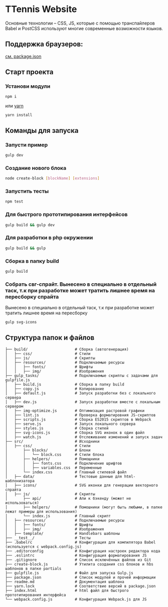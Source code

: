 # TTennis Website

Основные технологии – CSS, JS, которые с помощью транспайлеров Babel и PostCSS используют многие современные возможности языков.

## Поддержка браузеров:

[см. package.json](https://gitlab.com/Cybersphere/frontend-template/blob/master/package.json)

## Старт проекта

### Установи модули

```
npm i
```

или  [yarn](https://github.com/yarnpkg/yarn)

```
yarn install
```

## Команды для запуска

### Запусти пример

```bash
gulp dev
```

### Создание нового блока

```bash
node create-block [blockName] [extensions]
```

### Запустить тесты

```bash
npm test
```

### Для быстрого прототипирования интерфейсов

```bash
gulp build && gulp dev
```

### Для разработки в php окружении

```bash
gulp build && gulp
```

### Сборка в папку build

```bash
gulp build
```

### Собрать свг-спрайт. Вынесено в специально в отдельный таск, т.к при разработке может тратить лишнее время на пересборку спрайта

Вынесено в специально в отдельный таск, т.к при разработке может тратить лишнее время на пересборку

```bash
gulp svg-icons
```

## Структура папок и файлов
```
├── build/                     # Сборка (автогенерация)
│   ├── css/                   # Стили
│   ├── js/                    # Скрипты
│   ├── resources/             # Подключаемые ресурсы
│   │   ├── fonts/             # Шрифты
│   │   ├── img/               # Изображения
├── gulp_tasks/                # Подключаемые скрипты с задачами для gulpfile.js
│   ├── build.js               # Сборка в папку build
│   ├── copy.js                # Копирование
│   ├── default.js             # Запуск разработки без с локального сервера
│   ├── dev.js                 # Запуск разработки вместе с локальным сервером
│   ├── img-optimize.js        # Оптимизация растровой графики
│   ├── lint.js                # Проверка форматировния JS-скриптов
│   ├── scripts.js             # Сборка ES2015 скриптов в Webpack
│   ├── serve.js               # Запуск локального сервера
│   ├── styles.js              # Сборка стилей
│   ├── svg-icons.js           # Сборка SVG иконок в один файл
│   ├── watch.js               # Отслеживание изменений и запуск задач
├── src/                       # Исходники
│   ├── css/                   # Стили
│       ├── blocks/            # Блоки
│       │   └── block.css      # Стили блока
│       ├── helpers/           # Помощники
│       │   ├── fonts.css      # Подключение шрифтов
│       │   ├── variables.css  # Переменные
│       └── index.css          # Главный стилевой файл
│   ├── data/                  # Тестовые данные для html-шаблонизатора
│   ├── icons/                 # SVG иконки для генерации векторного спрайта
│   ├── js/                    # Скрипты
│       ├── api/               # Апи к бэкенду (может не использоваться)
│       ├── helpers/           # Помошники (могут быть любыми, в папке лежат примеры для использования)
│       └── index.js           # Главный скрипт
│   ├── resources/             # Подключаемые ресурсы
│   │   ├── fonts/             # Шрифты
│   │   ├── img/               # Изображения
│   ├── template/              # Handlebars шаблоны
├── __test__/                  # Тесты
├── .babelrc                   # Конфигурация для компилятора Babel (используется с webpack.config.js)
├── .editorconfig              # Конфигурация настроек редактора кода
├── .eslintrc                  # Конфигурация форматирования JS
├── .gitignore                 # Список исключённых файлов из Git
├── create-block.js            # Утилита создания css блоков и hbs шаблонов в папке partials
├── gulpfile.js                # Файл для запуска Gulp.js
├── package.json               # Список модулей и прочей информации
├── readme.md                  # Документация шаблона
├── yarn.lock                  # Соответствие версий в package.json
├── index.html                 # html файл для быстрого прототипирования интерфейса
└── webpack.config.js          # Конфигурация Webpack.js для JS
```
